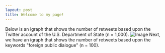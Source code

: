 ```yaml
---
layout: post
title: Welcome to my page!
---
```

Below is an igraph that shows the number of retweets based upon the Twitter account of the U.S. Department of State (n = 1,000).
![Image](https://raw.githubusercontent.com/MarcusMMS/marcusmms.github.io/master/_posts/State%20Department%20igraph.png)
Next, we have an igraph that shows the number of retweets based upon the keywords "foreign public dialogue" (n = 100).













